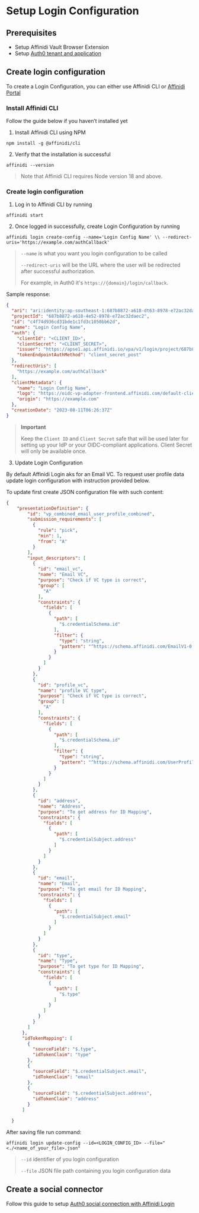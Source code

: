 # Setup Login Configuration

## Prerequisites

- Setup Affinidi Vault Browser Extension
- Setup [Auth0 tenant and application](./auth0/setup-auth0.md)

## Create login configuration

To create a Login Configuration, you can either use Affinidi CLI or [Affinidi Portal](https://portal.affinidi.com/login)


### Install Affinidi CLI

Follow the guide below if you haven’t installed yet

1. Install Affinidi CLI using NPM

`npm install -g @affinidi/cli`

2. Verify that the installation is successful

`affinidi --version` 

> Note that Affinidi CLI requires Node version 18 and above. 

### Create login configuration

1. Log in to Affinidi CLI by running

`affinidi start`

2. Once logged in successfully, create Login Configuration by running

`
affinidi login create-config
--name='Login Config Name' \\
--redirect-uris='https://example.com/authCallback'
`

> `--name` is what you want you login configuration to be called
>
> `--redirect-uris` will be the URL where the user will be redirected after successful authorization.
>
> For example, in Auth0 it's `https://{domain}/login/callback`.

Sample response: 

```json
{
  "ari": "ari:identity:ap-southeast-1:687b8872-a618-dt63-8978-e72ac32daeb1:login_configuration/c4f74d936cd31bde1c1fd3c1050bb76s",
  "projectId": "687b8872-a618-4e52-8978-e72ac32daec2",
  "id": "c4f74d936cd31bde1c1fd3c1050bb62d",
  "name": "Login Config Name",
  "auth": {
    "clientId": "<CLIENT_ID>",
    "clientSecret": "<CLIENT_SECRET>",
    "issuer": "https://apse1.api.affinidi.io/vpa/v1/login/project/687b8872-a618-4e52-8978-e72ac32daec2",
    "tokenEndpointAuthMethod": "client_secret_post"
  },
  "redirectUris": [
    "https://example.com/authCallback"
  ],
  "clientMetadata": {
    "name": "Login Config Name",
    "logo": "https://oidc-vp-adapter-frontend.affinidi.com/default-client-logo.png",
    "origin": "https://example.com"
  },
  "creationDate": "2023-08-11T06:26:37Z"
}
 ```

> **Important**
>
> Keep the `Client ID` and `Client Secret` safe that will be used later for  setting up your IdP or your OIDC-compliant applications. Client Secret will only be available once.

3. Update Login Configuration

By default Affinidi Login aks for an Email VC. To request user profile data update login configuration with instruction provided below.

To update first create JSON configuration file with such content: 

```json
{
    "presentationDefinition": {
        "id": "vp_combined_email_user_profile_combined",
        "submission_requirements": [
          {
            "rule": "pick",
            "min": 1,
            "from": "A"
          }
        ],
        "input_descriptors": [
          {
            "id": "email_vc",
            "name": "Email VC",
            "purpose": "Check if VC type is correct",
            "group": [
              "A"
            ],
            "constraints": {
              "fields": [
                {
                  "path": [
                    "$.credentialSchema.id"
                  ],
                  "filter": {
                    "type": "string",
                    "pattern": "^https://schema.affinidi.com/EmailV1-0.json$"
                  }
                }
              ]
            }
          },
          {
            "id": "profile_vc",
            "name": "profile VC type",
            "purpose": "Check if VC type is correct",
            "group": [
              "A"
            ],
            "constraints": {
              "fields": [
                {
                  "path": [
                    "$.credentialSchema.id"
                  ],
                  "filter": {
                    "type": "string",
                    "pattern": "^https://schema.affinidi.com/UserProfileV2-0.json$"
                  }
                }
              ]
            }
          },
          {
            "id": "address",
            "name": "Address",
            "purpose": "To get address for ID Mapping",
            "constraints": {
              "fields": [
                {
                  "path": [
                    "$.credentialSubject.address"
                  ]
                }
              ]
            }
          },
          {
            "id": "email",
            "name": "Email",
            "purpose": "To get email for ID Mapping",
            "constraints": {
              "fields": [
                {
                  "path": [
                    "$.credentialSubject.email"
                  ]
                }
              ]
            }
          },
          {
            "id": "type",
            "name": "Type",
            "purpose": "To get type for ID Mapping",
            "constraints": {
              "fields": [
                {
                  "path": [
                    "$.type"
                  ]
                }
              ]
            }
          }
        ]
      },
      "idTokenMapping": [
        {
          "sourceField": "$.type",
          "idTokenClaim": "type"
        },
        {
          "sourceField": "$.credentialSubject.email",
          "idTokenClaim": "email"
        },
        {
          "sourceField": "$.credentialSubject.address",
          "idTokenClaim": "address"
        }
      ]

  }
```

After saving file run command: 

`affinidi login update-config
--id=<LOGIN_CONFIG_ID>
--file="<./<name_of_your_file>.json"`

> `--id` identifier of you login configuration
> 
> `--file` JSON file path containing you login configuration data

## Create a social connector

Follow this guide to setup [Auth0 social connection with Affinidi Login](./auth0//setup-social-connection.md)
